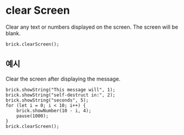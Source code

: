 # clear Screen

Clear any text or numbers displayed on the screen. The screen will be blank.

```sig
brick.clearScreen();
```

## 예시

Clear the screen after displaying the message.

```blocks
brick.showString("This message will", 1);
brick.showString("self-destruct in:", 2);
brick.showString("seconds", 5);
for (let i = 0; i < 10; i++) {
    brick.showNumber(10 - i, 4);
    pause(1000);
}
brick.clearScreen();
```